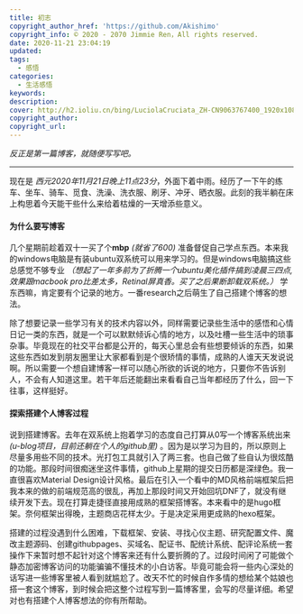 ```yaml
---
title: 初志
copyright_author_href: 'https://github.com/Akishimo'
copyright_info: © 2020 - 2070 Jimmie Ren，All rights reserved.
date: 2020-11-21 23:04:19
updated:
tags:
  - 感悟
categories:
  - 生活感悟
keywords:
description:
cover: http://h2.ioliu.cn/bing/LuciolaCruciata_ZH-CN9063767400_1920x1080.jpg
copyright_author:
copyright_url:
---
```

_反正是第一篇博客，就随便写写吧。_
***
现在是 *西元2020年11月21日晚上11点23分*，外面下着中雨。经历了一下午的练车、坐车、骑车、觅食、洗澡、洗衣服、刷牙、冲牙、晒衣服。此刻的我半躺在床上构思着今天能干些什么来给着枯燥的一天增添些意义。

#### 为什么要写博客

几个星期前趁着双十一买了个**mbp** _(就省了600)_ 准备督促自己学点东西。本来我的windows电脑是有装ubuntu双系统可以用来学习的。但是windows电脑搞这些总感觉不够专业 _（想起了一年多前为了折腾一个ubuntu美化插件搞到凌晨三四点,效果跟macbook pro比差太多，Retinal屏真香。买了之后果断卸载双系统。）_ 学东西嘛，肯定要有个记录的地方。一番research之后萌生了自己搭建个博客的想法。

除了想要记录一些学习有关的技术内容以外，同样需要记录些生活中的感悟和心情日记一类的东西，就是一个可以默默倾诉心情的地方，以及吐槽一些生活中的琐事杂事。毕竟现在的社交平台都是公开的，每天心里总会有些想要倾诉的东西，如果这些东西如发到朋友圈里让大家都看到是个很矫情的事情，成熟的人谁天天发说说啊。所以需要一个想自建博客一样可以随心所欲的诉说的地方，只要你不告诉别人，不会有人知道这里。若干年后还能翻出来看看自己当年都经历了什么，回一下往事，这样挺好。

#### 探索搭建个人博客过程

说到搭建博客。去年在双系统上抱着学习的态度自己打算从0写一个博客系统出来 _(u-blog项目，目前还躺在个人的github里)_ 。因为是以学习为目的，所以原则上尽量多用些不同的技术。光打包工具就引入了两三套。也自己做了些自认为很炫酷的功能。那段时间很痴迷坐这件事情，github上星期的提交日历都是深绿色。我一直很喜欢Material Design设计风格。最后在引入一个看中的MD风格前端框架后把我本来的做的前端规范高的很乱，再加上那段时间又开始回坑DNF了，就没有继续开发下去。现在打算走捷径直接用成熟的框架搭博客。本来看中的是hugo框架。奈何框架出得晚，主题商店花样太少。于是决定采用更成熟的hexo框架。

搭建的过程没遇到什么困难，下载框架、安装、寻找心仪主题、研究配置文件、魔改主题源码、创建githubpages、买域名、配证书、配统计系统、配评论系统一套操作下来暂时想不起针对这个博客来还有什么要折腾的了。过段时间闲了可能做个静态加密博客访问的功能骗骗不懂技术的小白访客。毕竟可能会将一些内心深处的话写进一些博客里被人看到就尴尬了。改天不忙的时候自作多情的想给某个姑娘也搭一套这个博客，到时候会把这整个过程写到一篇博客里，会写的尽量详细。希望对也有搭建个人博客想法的你有所帮助。
